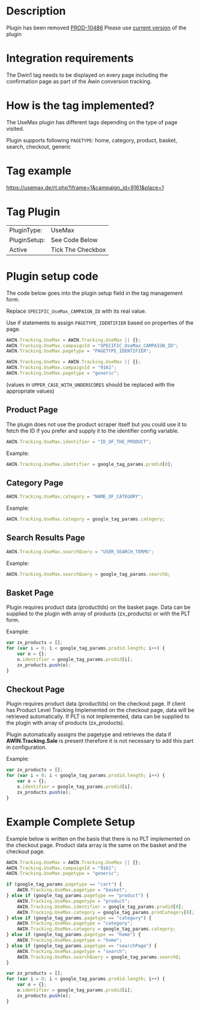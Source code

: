 
# Description

Plugin has been removed
[PROD-10486](https://jira.awin.com/browse/PROD-10486)
Please use [current
version](https://wiki.awin.com/index.php/Staff:Plugin_UseMax_Onsite) of
the plugin

# Integration requirements

The Dwin1 tag needs to be displayed on every page including the
confirmation page as part of the Awin conversion tracking.

# How is the tag implemented?

The UseMax plugin has different tags depending on the type of page
visited.

Plugin supports following `PAGETYPE`: home, category, product, basket,
search, checkout, generic

# Tag example

<https://usemax.de/rt.php?iframe=1&campaign_id=9161&place=1>

# Tag Plugin

|              |                   |
|--------------|-------------------|
| PluginType:  | UseMax            |
| PluginSetup: | See Code Below    |
| Active       | Tick The Checkbox |

# Plugin setup code

The code below goes into the plugin setup field in the tag management
form.

Replace `SPECIFIC_UseMax_CAMPAIGN_ID` with its real value.

Use if statements to assign `PAGETYPE_IDENTIFIER` based on properties of
the page.


``` javascript
AWIN.Tracking.UseMax = AWIN.Tracking.UseMax || {};
AWIN.Tracking.UseMax.campaignId = "SPECIFIC_UseMax_CAMPAIGN_ID";
AWIN.Tracking.UseMax.pagetype = "PAGETYPE_IDENTIFIER";
```





``` javascript
AWIN.Tracking.UseMax = AWIN.Tracking.UseMax || {};
AWIN.Tracking.UseMax.campaignId = "9161";
AWIN.Tracking.UseMax.pagetype = "generic";
```



(values in `UPPER_CASE_WITH_UNDERSCORES` should be replaced with the
appropriate values)

## Product Page

The plugin does not use the product scraper itself but you could use it
to fetch the ID if you prefer and supply it to the identifier config
variable.


``` javascript
AWIN.Tracking.UseMax.identifier = "ID_OF_THE_PRODUCT";
```



Example:


``` javascript
AWIN.Tracking.UseMax.identifier = google_tag_params.prodid[0];
```




## Category Page


``` javascript
AWIN.Tracking.UseMax.category = "NAME_OF_CATEGORY";
```



Example:


``` javascript
AWIN.Tracking.UseMax.category = google_tag_params.category;
```




## Search Results Page


``` javascript
AWIN.Tracking.UseMax.searchQuery = "USER_SEARCH_TERMS";
```



Example:


``` javascript
AWIN.Tracking.UseMax.searchQuery = google_tag_params.searchQ;
```




## Basket Page

Plugin requires product data (productIds) on the basket page. Data can
be supplied to the plugin with array of products (zx_products) or with
the PLT form.

Example:


``` javascript
var zx_products = [];
for (var i = 0; i < google_tag_params.prodid.length; i++) {
    var o = {};
    o.identifier = google_tag_params.prodid[i];
    zx_products.push(o);
}
```




## Checkout Page

Plugin requires product data (productIds) on the checkout page. If
client has Product Level Tracking Implemented on the checkout page, data
will be retrieved automatically. If PLT is not implemented, data can be
supplied to the plugin with array of products (zx_products).

Plugin automatically assigns the pagetype and retrieves the data if
<b>AWIN.Tracking.Sale</b> is present therefore it is not necessary to
add this part in configuration.

Example:


``` javascript
var zx_products = [];
for (var i = 0; i < google_tag_params.prodid.length; i++) {
    var o = {};
    o.identifier = google_tag_params.prodid[i];
    zx_products.push(o);
}
```




# Example Complete Setup

Example below is written on the basis that there is no PLT implemented
on the checkout page. Product data array is the same on the basket and
the checkout page.


``` javascript
AWIN.Tracking.UseMax = AWIN.Tracking.UseMax || {};
AWIN.Tracking.UseMax.campaignId = "9161";
AWIN.Tracking.UseMax.pagetype = "generic";

if (google_tag_params.pagetype == "cart") {
    AWIN.Tracking.UseMax.pagetype = "basket";
} else if (google_tag_params.pagetype == "product") {
    AWIN.Tracking.UseMax.pagetype = "product";
    AWIN.Tracking.UseMax.identifier = google_tag_params.prodid[0];
    AWIN.Tracking.UseMax.category = google_tag_params.prodCategory[0];
} else if (google_tag_params.pagetype == "category") {
    AWIN.Tracking.UseMax.pagetype = "category";
    AWIN.Tracking.UseMax.category = google_tag_params.category;
} else if (google_tag_params.pagetype == "home") {
    AWIN.Tracking.UseMax.pagetype = "home";
} else if (google_tag_params.pagetype == "searchPage") {
    AWIN.Tracking.UseMax.pagetype = "search";
    AWIN.Tracking.UseMax.searchQuery = google_tag_params.searchQ;
}

var zx_products = [];
for (var i = 0; i < google_tag_params.prodid.length; i++) {
    var o = {};
    o.identifier = google_tag_params.prodid[i];
    zx_products.push(o);
}
```

